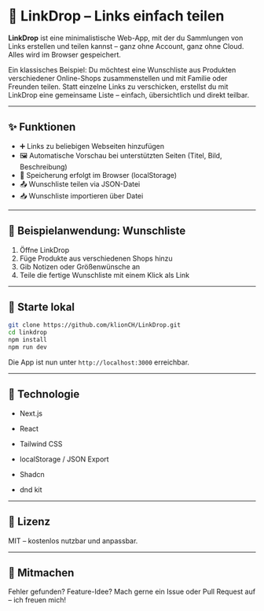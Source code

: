 # 🔗 LinkDrop – Links einfach teilen

**LinkDrop** ist eine minimalistische Web-App, mit der du Sammlungen von Links erstellen und teilen kannst – ganz ohne Account, ganz ohne Cloud. Alles wird im Browser gespeichert.

Ein klassisches Beispiel: Du möchtest eine Wunschliste aus Produkten verschiedener Online-Shops zusammenstellen und mit Familie oder Freunden teilen. Statt einzelne Links zu verschicken, erstellst du mit LinkDrop eine gemeinsame Liste – einfach, übersichtlich und direkt teilbar.

---

## ✨ Funktionen

* ➕ Links zu beliebigen Webseiten hinzufügen
* 🖼 Automatische Vorschau bei unterstützten Seiten (Titel, Bild, Beschreibung)
* 💾 Speicherung erfolgt im Browser (localStorage)
* 📤 Wunschliste teilen via JSON-Datei
* 📥 Wunschliste importieren über Datei

---

## 🧪 Beispielanwendung: Wunschliste

1. Öffne LinkDrop
2. Füge Produkte aus verschiedenen Shops hinzu
3. Gib Notizen oder Größenwünsche an
4. Teile die fertige Wunschliste mit einem Klick als Link

---

## 🚀 Starte lokal

```bash
git clone https://github.com/klionCH/LinkDrop.git
cd linkdrop
npm install
npm run dev
```

Die App ist nun unter `http://localhost:3000` erreichbar.

---

## 🧠 Technologie

* Next.js
* React
* Tailwind CSS
* localStorage / JSON Export
  
* Shadcn
* dnd kit

---

## 📄 Lizenz

MIT – kostenlos nutzbar und anpassbar.

---

## 🤝 Mitmachen

Fehler gefunden? Feature-Idee? Mach gerne ein Issue oder Pull Request auf – ich freuen mich!
